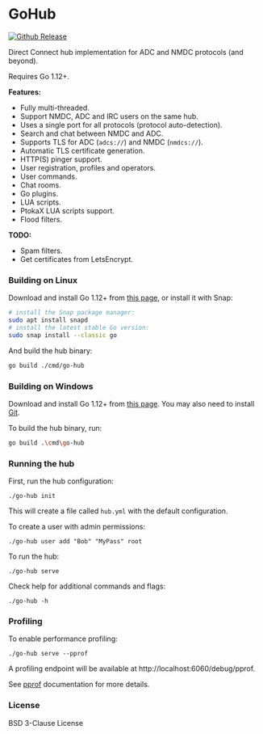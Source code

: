 # GoHub

[![Github Release](https://img.shields.io/github/release/direct-connect/go-dcpp.svg)](https://github.com/direct-connect/go-dcpp/releases)

Direct Connect hub implementation for ADC and NMDC protocols (and beyond).

Requires Go 1.12+.

**Features:**

- Fully multi-threaded.
- Support NMDC, ADC and IRC users on the same hub.
- Uses a single port for all protocols (protocol auto-detection).
- Search and chat between NMDC and ADC.
- Supports TLS for ADC (`adcs://`) and NMDC (`nmdcs://`).
- Automatic TLS certificate generation.
- HTTP(S) pinger support.
- User registration, profiles and operators.
- User commands.
- Chat rooms.
- Go plugins.
- LUA scripts.
- PtokaX LUA scripts support.
- Flood filters.

**TODO:**

- Spam filters.
- Get certificates from LetsEncrypt.

### Building on Linux

Download and install Go 1.12+ from [this page](https://golang.org/dl/),
or install it with Snap:

```bash
# install the Snap package manager:
sudo apt install snapd
# install the latest stable Go version:
sudo snap install --classic go
```

And build the hub binary:

```bash
go build ./cmd/go-hub
```

### Building on Windows

Download and install Go 1.12+ from [this page](https://golang.org/dl/).
You may also need to install [Git](https://git-scm.com/download/win).

To build the hub binary, run:

```bash
go build .\cmd\go-hub
```

### Running the hub

First, run the hub configuration:

```
./go-hub init
```

This will create a file called `hub.yml` with the default configuration.

To create a user with admin permissions:
```
./go-hub user add "Bob" "MyPass" root 
```

To run the hub:

```
./go-hub serve
```

Check help for additional commands and flags:

```
./go-hub -h
```

### Profiling

To enable performance profiling:

```
./go-hub serve --pprof
```

A profiling endpoint will be available at http://localhost:6060/debug/pprof.

See [pprof](https://golang.org/pkg/net/http/pprof/) documentation for more details.

### License

BSD 3-Clause License